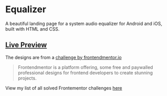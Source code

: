 # Equalizer

A beautiful landing page for a system audio equalizer for Android and iOS, built with HTML and CSS.

## [Live Preview](https://equalizer-fm-alvs.netlify.app)

The designs are from a [challenge by frontendmentor.io](https://www.frontendmentor.io/challenges/equalizer-landing-page-7VJ4gp3DE)

> Frontendmentor is a platform offering, some free and paywalled professional designs for frontend developers to create stunning projects.

View my list of all solved Frontementor challenges [here](https://github.com/Av1-Lv5/Frontendmentor-challenges)
